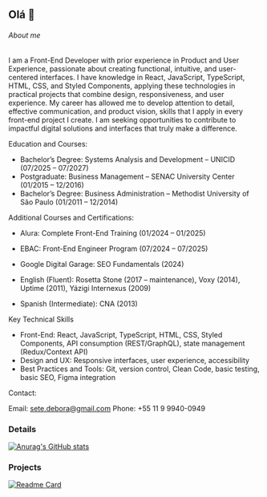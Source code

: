 ## Olá 👋

###### About me

I am a Front-End Developer with prior experience in Product and User Experience, passionate about creating functional, intuitive, and user-centered interfaces. I have knowledge in React, JavaScript, TypeScript, HTML, CSS, and Styled Components, applying these technologies in practical projects that combine design, responsiveness, and user experience. My career has allowed me to develop attention to detail, effective communication, and product vision, skills that I apply in every front-end project I create. I am seeking opportunities to contribute to impactful digital solutions and interfaces that truly make a difference.

Education and Courses:

- Bachelor’s Degree: Systems Analysis and Development – UNICID (07/2025 – 07/2027)
- Postgraduate: Business Management – SENAC University Center (01/2015 – 12/2016)
- Bachelor’s Degree: Business Administration – Methodist University of São Paulo (01/2011 – 12/2014)

Additional Courses and Certifications:

- Alura: Complete Front-End Training (01/2024 – 01/2025)
- EBAC: Front-End Engineer Program (07/2024 – 07/2025)
- Google Digital Garage: SEO Fundamentals (2024)

- English (Fluent): Rosetta Stone (2017 – maintenance), Voxy (2014), Uptime (2011), Yázigi Internexus (2009)
- Spanish (Intermediate): CNA (2013)

Key Technical Skills

- Front-End: React, JavaScript, TypeScript, HTML, CSS, Styled Components, API consumption (REST/GraphQL), state management (Redux/Context API)
- Design and UX: Responsive interfaces, user experience, accessibility
- Best Practices and Tools: Git, version control, Clean Code, basic testing, basic SEO, Figma integration

Contact:

Email: sete.debora@gmail.com
Phone: +55 11 9 9940-0949


### Details

[![Anurag's GitHub stats](https://github-readme-stats.vercel.app/api?username=deborasete&show_icons=true&theme=dark)](https://github.com/anuraghazra/github-readme-stats)

### Projects

[![Readme Card](https://github-readme-stats.vercel.app/api/pin/?username=deborasete&repo=deborasete.github.io&theme=dark)](https://github.com/anuraghazra/github-readme-stats)

